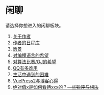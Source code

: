 # 闲聊
请选择你想进入的闲聊板块。
1. [关于作者](./author.md)
2. [作者的日程库](./schedule.md)
3. <span class="heimu" title="你知道的太多了">[愿景](../hide/wish.md)</span>
4. [对编程语言的希望](./hope_of_coding_language.md)
5. [对算法比赛/OJ的希望](./hope_of_oj_contest.md)
6. [QQ有多难用](./fuckqq.md)
7. [生活中遇到的困难](./difficulties.md)
8. [VuePress2与博客心得](./withvuepress2.md)
9. [绝对值x是如何看待xxx的？~~一些锐评与想法~~](./consider.md)
